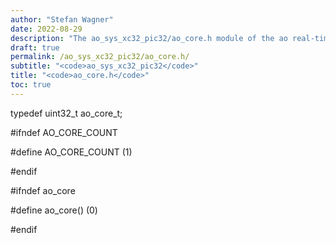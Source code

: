 ```yaml
---
author: "Stefan Wagner"
date: 2022-08-29
description: "The ao_sys_xc32_pic32/ao_core.h module of the ao real-time operating system."
draft: true
permalink: /ao_sys_xc32_pic32/ao_core.h/ 
subtitle: "<code>ao_sys_xc32_pic32</code>"
title: "<code>ao_core.h</code>"
toc: true
---
```


typedef uint32_t        ao_core_t;

#ifndef AO_CORE_COUNT

#define AO_CORE_COUNT   (1)

#endif

#ifndef ao_core

#define ao_core()       (0)

#endif

